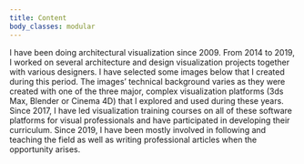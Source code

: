 ```yaml
---
title: Content
body_classes: modular
---
```


I have been doing architectural visualization since 2009. From 2014 to 2019, I worked on several architecture and design visualization projects together with various designers. I have selected some images below that I created during this period. The images’ technical background varies as they were created with one of the three major, complex visualization platforms (3ds Max, Blender or Cinema 4D) that I explored and used during these years. Since 2017, I have led visualization training courses on all of these software platforms for visual professionals and have participated in developing their curriculum. Since 2019, I have been mostly involved in following and teaching the field as well as writing professional articles when the opportunity arises.
